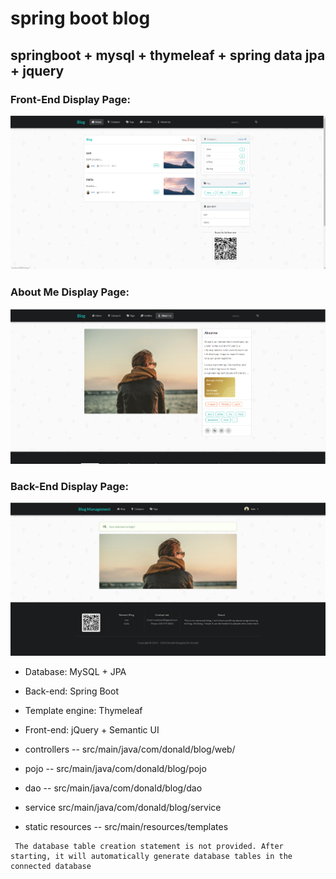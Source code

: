 # spring boot blog

## springboot + mysql + thymeleaf + spring data jpa + jquery


### Front-End Display Page:
![](https://github.com/realdonald1994/blog-backend/blob/master/Sketch.png)

### About Me Display Page:
![](https://github.com/realdonald1994/blog-backend/blob/master/Sketch1.png)

### Back-End Display Page:
![](https://github.com/realdonald1994/blog-backend/blob/master/Sketch3.png)

- Database: MySQL + JPA

- Back-end: Spring Boot

- Template engine: Thymeleaf

- Front-end: jQuery + Semantic UI

* controllers -- src/main/java/com/donald/blog/web/

* pojo -- src/main/java/com/donald/blog/pojo

* dao -- src/main/java/com/donald/blog/dao

* service src/main/java/com/donald/blog/service

* static resources -- src/main/resources/templates


```
 The database table creation statement is not provided. After starting, it will automatically generate database tables in the connected database
```
